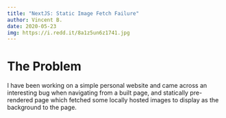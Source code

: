 ```yaml
---
title: "NextJS: Static Image Fetch Failure"
author: Vincent B.
date: 2020-05-23
img: https://i.redd.it/8a1z5un6z1741.jpg
---
```


# The Problem

I have been working on a simple personal website and came across an interesting bug when navigating from a built page, and statically pre-rendered page which fetched some locally hosted images to display as the background to the page.
